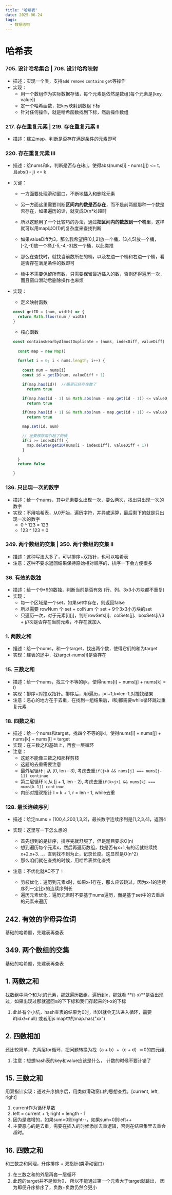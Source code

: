 ```yaml
---
title: "哈希表"
date: 2025-06-24
tags:
  - 数据结构
---
```

# 哈希表
### 705. 设计哈希集合 | 706. 设计哈希映射
- 描述：实现一个类，支持`add` `remove` `contains` `get`等操作
- 实现：
  - 用一个数组作为实际数据存储，每个元素是依然是数组(每个元素是[key, value])
  - 定一个哈希函数，把key映射到数组下标
  - 针对任何操作，就是哈希函数找到下标，然后操作数组

### 217. 存在重复元素 | 219. 存在重复元素 II
- 描述：建立map，判断是否存在满足条件的元素即可

### 220. 存在重复元素 III
- 描述：给nums和k，判断是否存在i和j，使得abs(nums[i] - nums[j]) <= t，且abs(i - j) <= k
- 关键：
  - 一方面要处理滑动窗口，不断地插入和删除元素
  - 另一方面这里需要判断**区间内的数是否存在**，而不是前两题那种一个数是否存在，如果遍历的话，就变成O(n*k)超时
  - 所以这题用了一个比较巧的办法，通过**把区间内的数放到一个桶**里，这样就可以用map以O(1)的复杂度来查找判断
  - 如果valueDiff为3，那么我希望把[0,1,2]放一个桶，[3,4,5]放一个桶，[-2,-1]放一个桶,[-5,-4,-3]放一个桶，以此类推
  - 那么在查找时，就找当前数所在的桶，以及左边一个桶和右边一个桶，看是否存在满足条件的数即可

  - 桶中不需要保留所有数，只需要保留最近插入的数，否则还得遍历一次，而且窗口滑动后删除操作也麻烦

- 实现：
  - 定义映射函数
  ```js
  const getID = (num, width) => {
    return Math.floor(num / width)
  }
  ```
  - 核心函数
  ```js
  const containsNearbyAlmostDuplicate = (nums, indexDiff, valueDiff) => {
    
    const map = new Map()
    
    for(let i = 0; i < nums.length; i++) {
      
      const num = nums[i]
      const id = getID(num, valueDiff + 1)

      if(map.has(id))  //桶里已经存在数了
        return true 

      if(map.has(id - 1) && Math.abs(num - map.get(id - 1)) <= valueDiff) //左边桶存在数
        return true

      if(map.has(id + 1) && Math.abs(num - map.get(id + 1)) <= valueDiff) //右边桶存在数
        return true

      map.set(id, num)

      // 还要移除索引超了的桶
      if(i >= indexDiff) {
        map.delete(getID(nums[i - indexDiff], valueDiff + 1))
      }

    }
    return false

  }


  ```

### 136. 只出现一次的数字
- 描述：给一个nums，其中元素要么出现一次，要么两次，找出只出现一次的数字
- 实现：不用哈希表，从0开始，遍历字符，并异或运算，最后剩下的就是只出现一次的数字
  - 0 ^ 123 = 123
  - 123 ^ 123 = 0

### 349. 两个数组的交集 | 350. 两个数组的交集 II
- 描述：这种写法太多了，可以排序+双指针，也可以哈希表
- 注意：这种不要求返回结果保持原始相对顺序的，排序一下会方便很多

### 36. 有效的数独
- 描述：给一个9*9的数独，判断当前是否有效 (行、列、3x3小方块都不重复)
- 实现：
  - 每一个区域是一个set，如果set中存在，则返回false
  - 所以需要 rowNum 个 set + colNum 个 set + 9个3x3小方块的set
  - 只遍历一次，对于元素[i][j]，判断rowSets[i]、colSets[j]、boxSets[i//3 + j//3]是否存在当前元素，不存在就加入

### 1. 两数之和
- 描述：给一个nums，和一个target，找出两个数，使得它们的和为target
- 实现：建表的途中，找target-nums[i]是否存在

### 15. 三数之和
- 描述：给一个nums，找三个不等的ijk，使得nums[i] + nums[j] + nums[k] = 0
- 实现：排序+对撞双指针。排序后，用i遍历，j=i+1,k=len-1,对撞找结果
- 注意：恶心的地方在于去重，在找到一组结果后，i和j都需要while循环跳过重复元素

### 18. 四数之和

- 描述：给一个nums和target，找四个不等的ijkl，使得nums[i] + nums[j] + nums[k] + nums[l] = target
- 实现：在三数之和基础上，再套一层循环
- 注意：
  - 这题不能像三数之和那样剪枝
  - 这题的去重需要注意
  - 最外层循环 j 从 [0, len - 3), 考虑去重`if(j>0 && nums[j] === nums[j-1]) continue`
  - 第二层循环 k 从 [j + 1, len - 2), 考虑去重`if(k>j+1 && nums[k] === nums[k-1]) continue`
  - 内部对撞双指针 l = k + 1, r = len - 1, while去重

### 128. 最长连续序列
- 描述：给定nums = [100,4,200,1,3,2]，最长数字连续序列是[1,2,3,4]，返回4
- 实现：这里写一下怎么想的
  - 首先想到的是排序，排序完就舒服了，但是题目要求O(n)
  - 想到遍历每个元素x，然后再遍历数组，找是否有x+1,有的话就继续找x+2,x+3. ..，直到找不到为止，记录长度。这显然是O(n^2)
  - 那么咱们就在查找的时候，用哈希表优化查找

- 注意：不优化就AC不了！
  - 剪枝优化：遍历到元素x时，如果x-1存在，那么应该跳过，因为x-1的连续序列一定比x的连续序列长
  - 遍历元素优化：遍历元素时不要基于nums遍历，而是基于set中的去重后的元素来遍历


## 242. 有效的字母异位词
基础的哈希题，先建表再查表

## 349. 两个数组的交集
基础的哈希题，先建表再查表

## 1. 两数之和
找数组中两个和为t的元素，那就遍历数组，遍历到x，那就看 **(t-x)**是否出现过，如果出现过那就返回x的下下标和我们存起来的t-x的下标
1. 此处有个小坑，hash查表的结果为0时，if(0)就会无法进入循环，需要if(idx!=null) 或者用js map中的map.has("xx")

## 2. 四数相加
还比较简单，先两层for循环，把问题转换为找（a + b）+（c + d）＝0的四元组,
1. 注意：想想hash表的key和value应该是什么， 计数的时候不要计错了

## 15. 三数之和
用双指针实现：通过升序排序后，用类似滑动窗口的思想查找。[current, left, right]
1. current作为循环基数
2. left = current + 1; right = length - 1
3. 因为是递增的，如果sum>0则right--，如果sum<0则left++
4. 主要恶心的是去重，需要在插入的时候添加去重逻辑，否则在结果集里去重会超时。

## 16. 四数之和
和三数之和同理，升序排序 + 双指针(类滑动窗口)
1. 在三数之和的外层再套一层循环
2. 此题的target并不是恒为0， 所以不能通过第一个元素大于target就跳出， 因为即便升序排序了，负数+负数仍然会更小